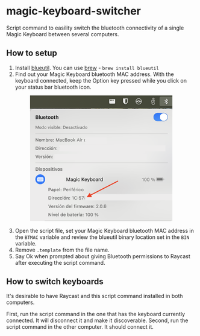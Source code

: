 # magic-keyboard-switcher
Script command to easility switch the bluetooth connectivity of a single Magic Keyboard between several computers.

## How to setup

1. Install [blueutil](https://github.com/toy/blueutil). You can use [brew](https://brew.sh/) - `brew install blueutil`
2. Find out your Magic Keyboard bluetooth MAC address. With the keyboard connected, keep the Option key pressed while you click on your status bar bluetooth icon.
<div align="center">
  <img src="images/bluetooth menu.png" alt="Bluetooth menu" width="75%">
</div>

3. Open the script file, set your Magic Keyboard bluetooth MAC address in the `BTMAC` variable and review the blueutil binary location set in the `BIN` variable.
4. Remove `.template` from the file name.
5. Say Ok when prompted about giving Bluetooth permissions to Raycast after executing the script command.

## How to switch keyboards

It's desirable to have Raycast and this script command installed in both computers. 

First, run the script command in the one that has the keyboard currently connected. It will disconnect it and make it discoverable.
Second, run the script command in the other computer. It should connect it.
